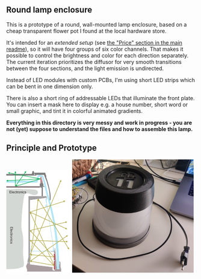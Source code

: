 <!--
SPDX-FileCopyrightText: 2024 Lena Schimmel <mail@lenaschimmel.de>
SPDX-License-Identifier: CC-BY-SA-4.0

[besteLampe!](https://lenaschimmel.de/besteLampe!) © 2024 by [Lena Schimmel](mailto:mail@lenaschimmel.de) is licensed under [CC BY-SA 4.0](http://creativecommons.org/licenses/by-sa/4.0/?ref=chooser-v1)
-->

## Round lamp enclosure
This is a prototype of a round, wall-mounted lamp enclosure, based on a cheap transparent flower pot I found at the local hardware store.

It's intended for an *extended setup* (see [the "Price" section in the main readme](/README.md#price)), so it will have four groups of six color channels. That makes it possible to control the brightness and color for each direction separately. The current iteration prioritizes the diffusor for very smooth transitions between the four sections, and the light emission is undirected.

Instead of LED modules with custom PCBs, I'm using short LED strips which can be bent in one dimension only.

There is also a short ring of addressable LEDs that illuminate the front plate. You can insert a mask here to display e.g. a house number, short word or small graphic, and tint it in colorful animated gradients.

**Everything in this directory is very messy and work in progress - you are not (yet) suppose to understand the files and how to assemble this lamp.**

## Principle and Prototype
<img src="/assets/round_schema.jpg" width="34%" /> <img src="/assets/round_prototype.jpg" width="64%" />
